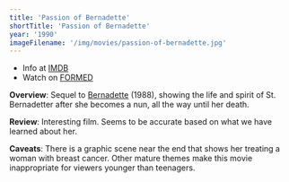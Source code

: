 ```yaml
---
title: 'Passion of Bernadette'
shortTitle: 'Passion of Bernadette'
year: '1990'
imageFilename: '/img/movies/passion-of-bernadette.jpg'
---
```


* Info at [IMDB](https://www.imdb.com/title/tt0338330/)
* Watch on [FORMED](https://watch.formed.org/the-passion-of-bernadette)

**Overview**: Sequel to [Bernadette](/movies/bernadette.html) (1988), showing the life and spirit of St. Bernadetter after she becomes a nun, all the way until her death.

**Review**: Interesting film. Seems to be accurate based on what we have learned about her.

**Caveats**: There is a graphic scene near the end that shows her treating a woman with breast cancer. Other mature themes make this movie inappropriate for viewers younger than teenagers.